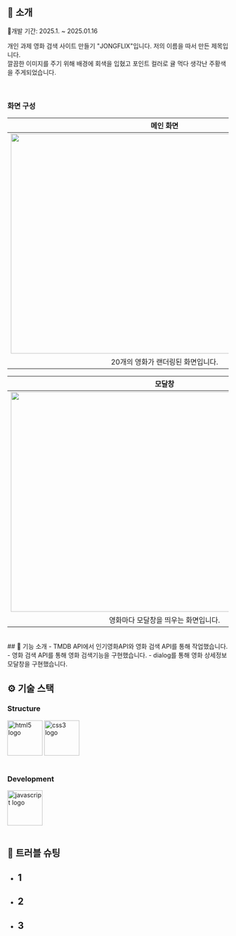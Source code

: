 </div> 

## 📝 소개
📅개발 기간: 2025.1. ~ 2025.01.16

개인 과제 영화 검색 사이트 만들기 "JONGFLIX"입니다.
저의 이름을 따서 만든 제목입니다. <br />
깔끔한 이미지를 주기 위해 배경에 회색을 입혔고 포인트 컬러로 귤 먹다 생각난 주황색을 주게되었습니다.

<br />

### 화면 구성
|메인 화면|
|:---:|
|<img src="https://i.ibb.co/mhtxpvn/2025-01-16-165957.png" width="700" height="500"/>|
|20개의 영화가 랜더링된 화면입니다.|


|모달창|
|:---:|
|<img src="https://i.ibb.co/m5BbvVr/2025-01-16-222626.png" width="700" height="500"/>|
|영화마다 모달창을 띄우는 화면입니다.|

<br />
## 📄 기능 소개
- TMDB API에서 인기영화API와 영화 검색 API를 통해 작업했습니다.
- 영화 검색 API를 통해 영화 검색기능을 구현했습니다.
- dialog를 통해 영화 상세정보 모달창을 구현했습니다.

<br />

## ⚙ 기술 스택
### Structure
<div>
<img src="https://cdn.jsdelivr.net/gh/devicons/devicon/icons/html5/html5-original.svg" width="80" alt="html5 logo"  />
<img src="https://cdn.jsdelivr.net/gh/devicons/devicon/icons/css3/css3-original.svg" width="80" alt="css3 logo"  />
<div />
<br />
    
### Development
<div>
<img src="https://cdn.jsdelivr.net/gh/devicons/devicon/icons/javascript/javascript-original.svg" width="80" alt="javascript logo"  />
</div>

<br />

## 🤔 트러블 슈팅
- 1
    - 
- 2
    - 
- 3
    - 

<br />


